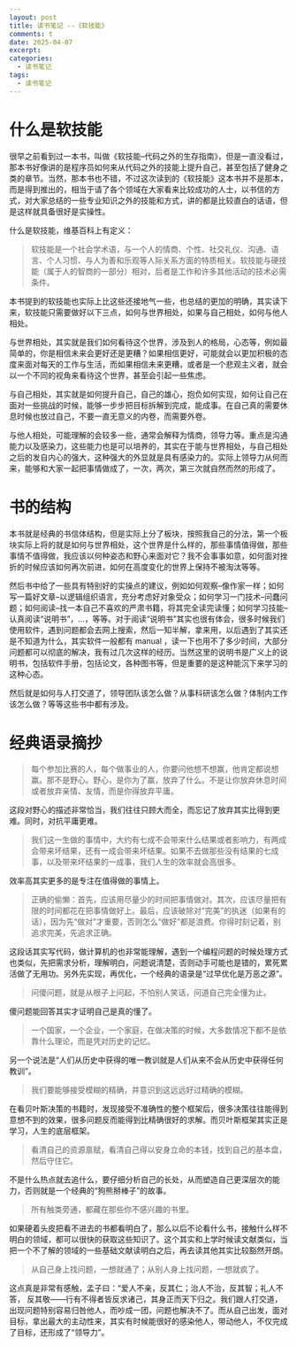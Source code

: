 ```yaml
---
layout: post
title: 读书笔记 --《软技能》
comments: t
date: 2025-04-07
excerpt:
categories:
  - 读书笔记
tags:
  - 读书笔记
---
```



# 什么是软技能

很早之前看到过一本书，叫做《软技能&#x2013;代码之外的生存指南》，但是一直没看过，那本书好像讲的是程序员如何来从代码之外的技能上提升自己，甚至包括了健身之类的章节。当然，那本书也不错，不过这次读到的《软技能》这本书并不是那本，而是得到推出的，相当于请了各个领域在大家看来比较成功的人士，以书信的方式，对大家总结的一些专业知识之外的技能和方式，讲的都是比较直白的话语，但是这样就具备很好是实操性。

什么是软技能，维基百科上有定义：

> 软技能是一个社会学术语，与一个人的情商、个性、社交礼仪、沟通、语言、个人习惯、与人为善和乐观等人际关系方面的特质相关。软技能与硬技能（属于人的智商的一部分）相对，后者是工作和许多其他活动的技术必需条件。

本书提到的软技能也实际上比这些还接地气一些，也总结的更加的明确，其实读下来，软技能只需要做好以下三点，如何与世界相处，如果与自己相处，如何与他人相处。

与世界相处，其实就是我们如何看待这个世界，涉及到人的格局，心态等，例如最简单的，你是相信未来会更好还是更糟？如果相信更好，可能就会以更加积极的态度来面对每天的工作与生活，而如果相信未来更糟，或者是一个悲观主义者，就会以一个不同的视角来看待这个世界，甚至会引起一些焦虑。

与自己相处，其实就是如何提升自己，自己的雄心，抱负如何实现，如何让自己在面对一些挑战的时候，能够一步步把目标拆解到完成，能成事。在自己真的需要休息时候也放过自己，不要一直无意义的内卷，而需要外卷。

与他人相处，可能理解的会较多一些，通常会解释为情商，领导力等。重点是沟通能力以及感染力，这些能力也是可以培养的，其实在于能与世界相处，与自己相处之后的发自内心的强大，这种强大的外显就是具有感染力的。实际上领导力从何而来，能够和大家一起把事情做成了，一次，两次，第三次就自然而然的形成了。


# 书的结构

本书就是经典的书信体结构，但是实际上分了板块，按照我自己的分法，第一个板块实际上将的就是如何与世界相处，这个世界是什么样的，那些事情值得做，那些事情不值得做，我应该以何种姿态和野心来面对它？我不会事事如意，如何面对挫折的时候应该如何再次前进，如何在高度变化的世界上保持不被淘汰等等。

然后书中给了一些具有特别好的实操点的建议，例如如何观察&#x2013;像作家一样；如何写一篇好文章&#x2013;以逻辑组织语言，充分考虑好对象受众；如何学习一门技术&#x2013;问蠢问题；如何阅读&#x2013;找一本自己不喜欢的严肃书籍，将其完全读完读懂；如何学习技能&#x2013;认真阅读“说明书”，&#x2026;，等等。对于阅读“说明书”其实也很有体会，很多时候我们使用软件，遇到问题都会去网上搜索，然后一知半解，拿来用，以后遇到了其实还是不知道为什么，其实软件一般都有 manual ，读一下也用不了多少时间，大部分问题都可以彻底的解决，我有过几次这样的经历。当然这里的说明书是广义上的说明书，包括软件手册，包括论文，各种图书等，但是重要的是这种能沉下来学习的这种心态。

然后就是如何与人打交道了，领导团队该怎么做？从事科研该怎么做？体制内工作该怎么做？等等这些书中都有涉及。


# 经典语录摘抄

> 每个参加比赛的人，每个做事业的人，你要问他想不想赢，他肯定都说想赢。那不是野心。野心，是你为了赢，放弃了什么。不是让你放弃休息时间或者放弃亲情、友情，而是你得放弃平庸。

这段对野心的描述非常恰当，我们往往只顾大而全，而忘记了放弃其实比得到更难。同时，对抗平庸更难。

> 我们这一生做的事情中，大约有七成不会带来什么结果或者影响力，有两成会带来坏结果，还有一成会带来坏结果。如果不去做那些没有结果的七成事，以及带来坏结果的一成事，我们人生的效率就会高很多。

效率高其实更多的是专注在值得做的事情上。

> 正确的偷懒：首先，应该用尽量少的时间把事情做对。其次，应该尽量把有限的时间都花在把事情做好上。最后，应该破除对“完美”的执迷（如果有的话），因为先“做对”才重要，否则怎么“做好”都是浪费。你得时刻记着，别追求完美，先追求正确。

这段话其实写代码，做计算机的也非常能理解，遇到一个编程问题的时候处理方式也类似，先把需求分析，理解明白，问题说清楚，否则动手可能也是错的，累死累活做了无用功。另外先实现，再优化，一个经典的语录是“过早优化是万恶之源”。

> 问傻问题，就是从根子上问起，不怕别人笑话，问道自己完全懂为止。

傻问题能回答其实才证明自己是真的懂了。

> 一个国家，一个企业，一个家庭，在做决策的时候，大多数情况下都不是依靠什么理论，而是凭对历史的记忆。

另一个说法是“人们从历史中获得的唯一教训就是人们从来不会从历史中获得任何教训”。

> 我们要能够接受模糊的精确，并意识到这远远好过精确的模糊。

在看贝叶斯决策的书籍时，发现接受不准确性的整个框架后，很多决策往往能得到意想不到的效果，很多问题反而能得到比精确很好的求解。而贝叶斯框架其实正是学习，人生的底层框架。

> 看清自己的资源禀赋，看清自己得以安身立命的本钱，找到自己的基本盘，然后守住它。

不是什么热点就去追什么，要仔细分析自己的长处，从而塑造自己更深层次的能力，否则就是一个经典的“狗熊掰棒子”的故事。

> 所有触类旁通，都藏在那些你不感兴趣的书里。

如果硬着头皮把看不进去的书都看明白了，那么以后不论看什么书，接触什么样不明白的领域，都可以很快的获取这些知识了。这个其实和上学时候读文献类似，当把一个不了解的领域的一些基础文献读明白之后，再去读其他其实比较豁然开朗。

> 从自己身上找问题，一想就通了；从别人身上找问题，一想就疯了。

这点真是非常有感触，孟子曰：“爱人不亲，反其仁；治人不治，反其智；礼人不答， 反其敬——行有不得者皆反求诸己，其身正而天下归之。我们跟人打交道，出现问题特别容易归咎他人，而吵成一团，问题也解决不了。而从自己出发，面对目标，拿出最大的主动性来，其实有时候能很好的感染他人，带动他人，不仅完成了目标，还形成了“领导力”。
